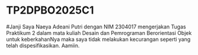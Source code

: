 # TP2DPBO2025C1

#Janji
Saya Naeya Adeani Putri dengan NIM 2304017 mengerjakan Tugas Praktikum 2 dalam mata kuliah Desain dan Pemrograman Berorientasi Objek untuk keberkahanNya maka saya tidak melakukan kecurangan seperti yang telah dispesifikasikan. Aamiin.
